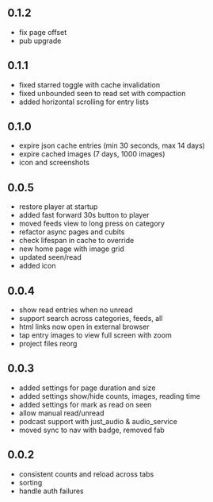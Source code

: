 ## 0.1.2

- fix page offset
- pub upgrade

## 0.1.1

- fixed starred toggle with cache invalidation
- fixed unbounded seen to read set with compaction
- added horizontal scrolling for entry lists

## 0.1.0

- expire json cache entries (min 30 seconds, max 14 days)
- expire cached images (7 days, 1000 images)
- icon and screenshots

## 0.0.5

- restore player at startup
- added fast forward 30s button to player
- moved feeds view to long press on category
- refactor async pages and cubits
- check lifespan in cache to override
- new home page with image grid
- updated seen/read
- added icon

## 0.0.4

- show read entries when no unread
- support search across categories, feeds, all
- html links now open in external browser
- tap entry images to view full screen with zoom
- project files reorg

## 0.0.3

- added settings for page duration and size
- added settings show/hide counts, images, reading time
- added settings for mark as read on seen
- allow manual read/unread
- podcast support with just\_audio & audio\_service
- moved sync to nav with badge, removed fab

## 0.0.2

- consistent counts and reload across tabs
- sorting 
- handle auth failures

